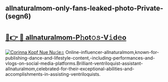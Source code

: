 ## allnaturalmom-only-fans​-leaked-photo​-Private-(segn6)


# <h2><a href="https://mediaupload.pro?title=allnaturalmom&ref=git">🔗👉 🔴 allnaturalmom-P𝚑ot𝚘𝚜-V𝚒d𝚎o</a></h2>

[![Corinna Kopf Nue Nu𝚍e𝚜](https://i.imgur.com/0qMVB7G.gif)](https://mediaupload.pro?title=allnaturalmom&ref=git)
Online-influencer-allnaturalmom,known-for-publishing-dance-and-lifestyle-content,-including-performances-and-vlogs-on-social-media-platforms.Brilliant-ventriloquist-assistant-allnaturalmom,celebrated-for-their-exceptional-abilities-and-accomplishments-in-assisting-ventriloquists.  